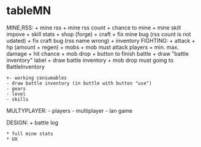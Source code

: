 # tableMN
MINE,RSS:
	+ mine rss
	+ mine rss count
	+ chance to mine
	+ mine skill impove
	+ skill stats
	+ shop (forge)
	+ craft
	+ fix mine bug (rss count is not udated)
	+ fix craft bug (rss name wrong)
	+ inventory
FIGHTING:
	+ attack
	+ hp (amount + regen)
	+ mobs
	+ mob must attack players
	+ min. max. damage
	+ hit chance
	+ mob drop
	+ button to finish battle
	+ draw "battle inventory" label
	+ draw battle inventory
	+ mob drop must going to BattleInventory
	

	+- working consumables
	- draw battle inventory (in buttle with button "use")
	- gears
	- level
	- skills

MULTYPLAYER:
	- players
	- multiplayer 
	- lan game

DESIGN:
	+ battle log

	* full mine stats
	* UX